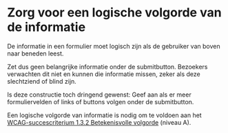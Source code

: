 <!-- @license CC0-1.0 -->

# Zorg voor een logische volgorde van de informatie

De informatie in een formulier moet logisch zijn als de gebruiker van boven naar beneden leest.

Zet dus geen belangrijke informatie onder de submitbutton. Bezoekers verwachten dit niet en kunnen die informatie missen, zeker als deze slechtziend of blind zijn.

Is deze constructie toch dringend gewenst: Geef aan als er meer formuliervelden of links of buttons volgen onder de submitbutton.

Een logische volgorde van informatie is nodig om te voldoen aan het [WCAG-succescriterium 1.3.2 Betekenisvolle volgorde](/wcag/1.3.2) (niveau A).
